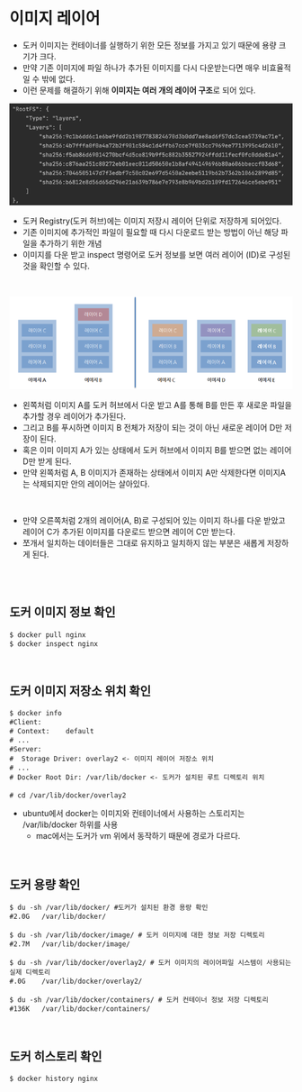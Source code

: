# 이미지 레이어
- 도커 이미지는 컨테이너를 실행하기 위한 모든 정보를 가지고 있기 때문에 용량 크기가 크다.
- 만약 기존 이미지에 파일 하나가 추가된 이미지를 다시 다운받는다면 매우 비효율적일 수 밖에 없다.
- 이런 문제를 해결하기 위해 **이미지는 여러 개의 레이어 구조**로 되어 있다.

![download](./img/download.png)

- 도커 Registry(도커 허브)에는 이미지 저장시 레이어 단위로 저장하게 되어있다.
- 기존 이미지에 추가적인 파일이 필요할 때 다시 다운로드 받는 방법이 아닌 해당 파일을 추가하기 위한 개념
- 이미지를 다운 받고 inspect 명령어로 도커 정보를 보면 여러 레이어 (ID)로 구성된 것을 확인할 수 있다.

<br>

![layer](./img/layer.png)

- 왼쪽처럼 이미지 A를 도커 허브에서 다운 받고 A를 통해 B를 만든 후 새로운 파일을 추가할 경우 레이어가 추가된다.
- 그리고 B를 푸시하면 이미지 B 전체가 저장이 되는 것이 아닌 새로운 레이어 D만 저장이 된다.
- 혹은 이미 이미지 A가 있는 상태에서 도커 허브에서 이미지 B를 받으면 없는 레이어 D만 받게 된다.
- 만약 왼쪽처럼 A, B 이미지가 존재하는 상태에서 이미지 A만 삭제한다면 이미지A는 삭제되지만 안의 레이어는 살아있다.

<br>

- 만약 오른쪽처럼 2개의 레이어(A, B)로 구성되어 있는 이미지 하나를 다운 받았고 레이어 C가 추가된 이미지를 다운로드 받으면 레이어 C만 받는다.
- 쪼개서 일치하는 데이터들은 그대로 유지하고 일치하지 않는 부분은 새롭게 저장하게 된다.

<br>
<br>

## 도커 이미지 정보 확인
```shell
$ docker pull nginx
$ docker inspect nginx
```

<br>

## 도커 이미지 저장소 위치 확인
```shell
$ docker info 
#Client:
# Context:    default
# ...
#Server:
#  Storage Driver: overlay2 <- 이미지 레이어 저장소 위치
# ...
# Docker Root Dir: /var/lib/docker <- 도커가 설치된 루트 디렉토리 위치

# cd /var/lib/docker/overlay2
```
- ubuntu에서 docker는 이미지와 컨테이너에서 사용하는 스토리지는 /var/lib/docker 하위를 사용
  - mac에서는 도커가 vm 위에서 동작하기 때문에 경로가 다르다.

<br>

## 도커 용량 확인
```shell
$ du -sh /var/lib/docker/ #도커가 설치된 환경 용량 확인
#2.0G	/var/lib/docker/

$ du -sh /var/lib/docker/image/ # 도커 이미지에 대한 정보 저장 디렉토리
#2.7M	/var/lib/docker/image/

$ du -sh /var/lib/docker/overlay2/ # 도커 이미지의 레이어파일 시스템이 사용되는 실제 디렉토리
#.0G	/var/lib/docker/overlay2/

$ du -sh /var/lib/docker/containers/ # 도커 컨테이너 정보 저장 디렉토리
#136K	/var/lib/docker/containers/
```

<br>

## 도커 히스토리 확인
```shell
$ docker history nginx
```

<br>



